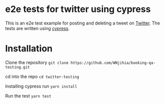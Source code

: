 # e2e tests for twitter using cypress
This is an e2e test example for posting and deleting a tweet on [Twitter](https://www.twitter.com). The tests are written using [cypress](https://www.cypress.io/).

# Installation

Clone the repository
`git clone https://github.com/WNjihia/booking-qa-testing.git`

cd into the repo `cd twitter-testing`

Installing cypress
run `yarn install`

Run the test
`yarn test`
